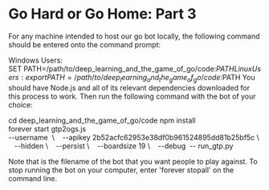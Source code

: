 # Go Hard or Go Home: Part 3

For any machine intended to host our go bot locally, the following command should be entered onto the command prompt:

  Windows Users: SET PATH=/path/to/deep_learning_and_the_game_of_go/code:$PATH
  Linux Users: export PATH=/path/to/deep_learning_and_the_game_of_go/code:$PATH
You should have Node.js and all of its relevant dependencies downloaded for this process to work. Then run the following command with the bot of your choice:

  cd deep_learning_and_the_game_of_go/code npm install
  forever start gtp2ogs.js \
  --username <bot> \   
  --apikey 2b52acfc62953e38df0b961524895dd81b25bf5c \   
  --hidden \   
  --persist \   
  --boardsize 19 \   
  --debug 
  -- run_gtp.py
  
Note that <bot> is the filename of the bot that you want people to play against. To stop running the bot on your computer, enter 'forever stopall' on the command line.
